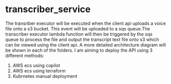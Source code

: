 # transcriber_service

The transriber executor will be executed when the client api uploads a voice file onto a s3 bucket. This event will be uploaded to a sqs queue.The transcriber executor lambda function will then be triggered by the sqs queue to process the file and output the transcript text file onto s3 which can be viewed using the client api. A more detailed architecture diagram will be shown in each of the folders. I am aiming to deploy the API using 3 different methods: 
1) AWS ecs using copilot
2) AWS ecs using terraform
3) Kubrnetes manual deployment

